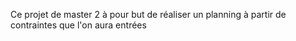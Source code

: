 Ce projet de master 2 à pour but de réaliser un planning à partir de contraintes que l'on aura entrées
